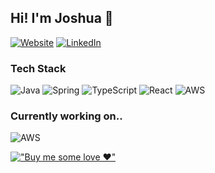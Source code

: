## Hi! I'm Joshua 👋 
[![Website](https://img.shields.io/badge/Website-joshuaw.de-blue?style=flat-square)](https://joshuaw.de)
[![LinkedIn](http://img.shields.io/badge/-LinkedIn-0072b1?style=flat-square&logo=linkedin&logoColor=ffffff)](https://www.linkedin.com/in/joshuawiegmann/)

### Tech Stack
![Java](http://img.shields.io/badge/-Java-007396?style=flat-square&logo=java&logoColor=ffffff)
![Spring](http://img.shields.io/badge/-Spring-6DB33F?style=flat-square&logo=spring&logoColor=ffffff)
![TypeScript](https://img.shields.io/badge/-TypeScript-%23F7DF1C?style=flat-square&logo=typescript&logoColor=%23ffffff&labelColor=%233178c6&color=%233178c6)
![React](https://img.shields.io/badge/-React-%23282C34?style=flat-square&logo=react)
![AWS](https://img.shields.io/badge/-AWS-000000?style=flat-square&logo=amazonaws&logoColor=%23000000&labelColor=%23FF9900&color=%23FF9900)

### Currently working on..
![AWS](https://img.shields.io/badge/-AWS-000000?style=flat-square&logo=amazonaws&logoColor=%23000000&labelColor=%23FF9900&color=%23FF9900)

[!["Buy me some love ❤️"](https://img.shields.io/badge/%E2%9D%A4%EF%B8%8F-Buy%20me%20some%20love-blue)](https://www.buymeacoffee.com/daschaa)
